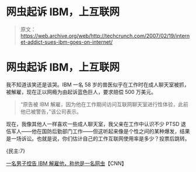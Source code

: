# 网虫起诉 IBM，上互联网

> 原文：<https://web.archive.org/web/http://techcrunch.com/2007/02/19/internet-addict-sues-ibm-goes-on-internet/>

# 网虫起诉 IBM，上互联网

我不知道该笑还是该哭。IBM 一名 58 岁的兽医似乎在工作时在成人聊天室被抓，被解雇，现在正以网瘾为由起诉蓝色巨人，要求赔偿 500 万美元。

> “原告被 IBM 解雇，因为他在工作期间访问互联网聊天室进行性体验，此前他已被警告，”该公司表示。

现在，我像其他人一样喜欢一些成人聊天室，我父亲在工作中认识不少 PTSD 退伍军人——他在国防后勤部门工作——但这听起来像是个性之间的某种爆发，结果是一场诉讼。也就是说，你们估计自己的工作互联网使用率是多少？投票后跳转。

{民主:7}

[一名男子控告 IBM 解雇他，称他是一名网虫](https://web.archive.org/web/20210412010021/http://www.cnn.com/2007/LAW/02/18/chat.room.lawsuit.ap/)【CNN】